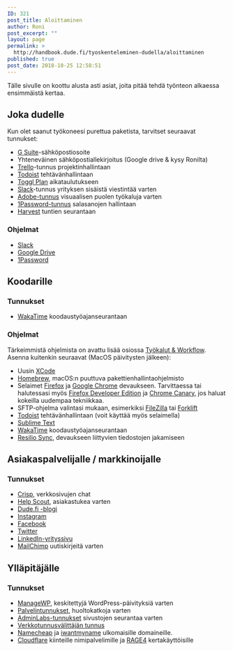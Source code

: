 ```yaml
---
ID: 321
post_title: Aloittaminen
author: Roni
post_excerpt: ""
layout: page
permalink: >
  http://handbook.dude.fi/tyoskenteleminen-dudella/aloittaminen
published: true
post_date: 2018-10-25 12:58:51
---
```

Tälle sivulle on koottu alusta asti asiat, joita pitää tehdä työnteon alkaessa ensimmäistä kertaa.
<h2>Joka dudelle</h2>
Kun olet saanut työkoneesi purettua paketista, tarvitset seuraavat tunnukset:
<ul>
 	<li><a href="https://gsuite.google.fi/intl/fi/">G Suite</a>-sähköpostiosoite</li>
 	<li>Yhteneväinen sähköpostiallekirjoitus (Google drive &amp; kysy Ronilta)</li>
 	<li><a href="https://trello.com">Trello</a>-tunnus projektinhallintaan</li>
 	<li><a href="https://todoist.com/">Todoist</a> tehtävänhallintaan</li>
 	<li><a href="https://teamweek.com">Toggl Plan</a> aikataulutukseen</li>
 	<li><a href="https://slack.com/">Slack</a>-tunnus yrityksen sisäistä viestintää varten</li>
 	<li><a href="https://www.adobe.com/fi">Adobe-tunnus</a> visuaalisen puolen työkaluja varten</li>
 	<li><a href="https://1password.com/">1Password-tunnus</a> salasanojen hallintaan</li>
 	<li><a href="https://www.getharvest.com/">Harvest</a> tuntien seurantaan</li>
</ul>
<h3>Ohjelmat</h3>
<ul>
 	<li><a href="https://slack.com/">Slack</a></li>
 	<li><a href="https://www.google.com/drive/download/">Google Drive</a></li>
 	<li><a href="https://1password.com/">1Password</a></li>
</ul>
<h2>Koodarille</h2>
<h3>Tunnukset</h3>
<ul>
 	<li><a href="https://wakatime.com">WakaTime</a> koodaustyöajanseurantaan</li>
</ul>
<h3>Ohjelmat</h3>
Tärkeimmistä ohjelmista on avattu lisää osiossa <a href="https://handbook.dude.fi/tyoskenteleminen-dudella/tyokalut-workflow">Työkalut &amp; Workflow</a>. Asenna kuitenkin seuraavat (MacOS päivitysten jälkeen):
<ul>
 	<li>Uusin <a href="https://itunes.apple.com/fi/app/xcode/id497799835?mt=12">XCode</a></li>
 	<li><a href="https://brew.sh/index_fi">Homebrew</a>, macOS:n puuttuva pakettienhallintaohjelmisto</li>
 	<li>Selaimet <a href="https://www.firefox.com">Firefox</a> ja <a href="https://www.google.com/chrome/">Google Chrome</a> devaukseen. Tarvittaessa tai halutessasi myös <a href="https://www.mozilla.org/en-US/firefox/developer/">Firefox Developer Edition</a> ja <a href="https://www.google.com/chrome/canary/">Chrome Canary</a>, jos haluat kokeilla uudempaa tekniikkaa.</li>
 	<li>SFTP-ohjelma valintasi mukaan, esimerkiksi <a href="https://filezilla-project.org/">FileZilla</a> tai <a href="https://binarynights.com/">Forklift</a></li>
 	<li><a href="https://todoist.com/">Todoist</a> tehtävänhallintaan (voit käyttää myös selaimella)</li>
 	<li><a href="https://www.sublimetext.com">Sublime Text</a></li>
 	<li><a href="https://wakatime.com">WakaTime</a> koodaustyöajanseurantaan</li>
 	<li><a href="https://www.resilio.com/individuals/">Resilio Sync</a>, devaukseen liittyvien tiedostojen jakamiseen</li>
</ul>
<h2>Asiakaspalvelijalle / markkinoijalle</h2>
<h3>Tunnukset</h3>
<ul>
 	<li><a href="https://crisp.chat">Crisp</a>, verkkosivujen chat</li>
 	<li><a href="https://www.helpscout.com/">Help Scout</a>, asiakastukea varten</li>
 	<li><a href="https://dude.fi/blogi">Dude.fi -blogi</a></li>
 	<li><a href="https://instagram.com/digitoimistodude/">Instagram</a></li>
 	<li><a href="https://www.facebook.com/digitoimistodude/">Facebook</a></li>
 	<li><a href="https://www.twitter.com/dudetoimisto/">Twitter</a></li>
 	<li><a href="https://www.linkedin.com/company/digitoimisto-dude-oy/">LinkedIn-yrityssivu</a></li>
 	<li><a href="https://mailchimp.com/">MailChimp</a> uutiskirjeitä varten</li>
</ul>
<h2>Ylläpitäjälle</h2>
<h3>Tunnukset</h3>
<ul>
 	<li><a href="https://orion.managewp.com/dashboard/">ManageWP</a>, keskitettyjä WordPress-päivityksiä varten</li>
 	<li><a href="https://handbook.dude.fi/palvelimet">Palvelintunnukset</a>, huoltokatkoja varten</li>
 	<li><a href="https://dashboard.adminlabs.com">AdminLabs-tunnukset</a> sivustojen seurantaa varten</li>
 	<li><a href="https://registry.domain.fi/s/">Verkkotunnusvälittäjän tunnus</a></li>
 	<li><a href="https://www.namecheap.com/">Namecheap</a> ja <a href="https://iwantmyname.com/">iwantmyname</a> ulkomaisille domaineille.</li>
 	<li><a href="https://www.cloudflare.com/">Cloudflare</a> kiinteille nimipalvelimille ja <a href="https://rage4.com/">RAGE4</a> kertakäyttöisille</li>
</ul>